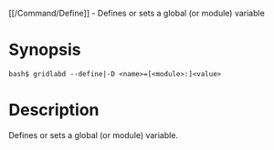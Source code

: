 [[/Command/Define]] -  Defines or sets a global (or module) variable

# Synopsis
~~~
bash$ gridlabd --define|-D <name>=[<module>:]<value>                   
~~~

# Description

 Defines or sets a global (or module) variable.

